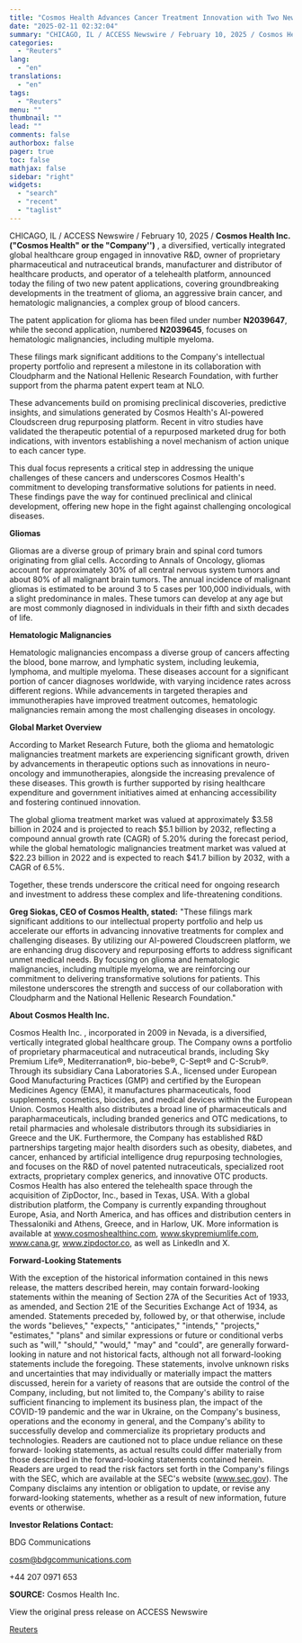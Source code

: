 ```yaml
---
title: "Cosmos Health Advances Cancer Treatment Innovation with Two New AI-Driven Patent Filings for Gliomas and Hematologic Malignancies; $25 Billion+ Global Market"
date: "2025-02-11 02:32:04"
summary: "CHICAGO, IL / ACCESS Newswire / February 10, 2025 / Cosmos Health Inc. (\"Cosmos Health\" or the \"Company'') , a diversified, vertically integrated global healthcare group engaged in innovative R&amp;D, owner of proprietary pharmaceutical and nutraceutical brands, manufacturer and distributor of healthcare products, and operator of a telehealth platform, announced..."
categories:
  - "Reuters"
lang:
  - "en"
translations:
  - "en"
tags:
  - "Reuters"
menu: ""
thumbnail: ""
lead: ""
comments: false
authorbox: false
pager: true
toc: false
mathjax: false
sidebar: "right"
widgets:
  - "search"
  - "recent"
  - "taglist"
---
```


CHICAGO, IL / ACCESS Newswire / February 10, 2025 / **Cosmos Health Inc.** **("Cosmos Health" or the "Company'')** , a diversified, vertically integrated global healthcare group engaged in innovative R&D, owner of proprietary pharmaceutical and nutraceutical brands, manufacturer and distributor of healthcare products, and operator of a telehealth platform, announced today the filing of two new patent applications, covering groundbreaking developments in the treatment of glioma, an aggressive brain cancer, and hematologic malignancies, a complex group of blood cancers.

The patent application for glioma has been filed under number **N2039647**, while the second application, numbered **N2039645**, focuses on hematologic malignancies, including multiple myeloma.

These filings mark significant additions to the Company's intellectual property portfolio and represent a milestone in its collaboration with Cloudpharm and the National Hellenic Research Foundation, with further support from the pharma patent expert team at NLO.

These advancements build on promising preclinical discoveries, predictive insights, and simulations generated by Cosmos Health's AI-powered Cloudscreen drug repurposing platform. Recent in vitro studies have validated the therapeutic potential of a repurposed marketed drug for both indications, with inventors establishing a novel mechanism of action unique to each cancer type.

This dual focus represents a critical step in addressing the unique challenges of these cancers and underscores Cosmos Health's commitment to developing transformative solutions for patients in need. These findings pave the way for continued preclinical and clinical development, offering new hope in the fight against challenging oncological diseases.

**Gliomas**

Gliomas are a diverse group of primary brain and spinal cord tumors originating from glial cells. According to Annals of Oncology, gliomas account for approximately 30% of all central nervous system tumors and about 80% of all malignant brain tumors. The annual incidence of malignant gliomas is estimated to be around 3 to 5 cases per 100,000 individuals, with a slight predominance in males. These tumors can develop at any age but are most commonly diagnosed in individuals in their fifth and sixth decades of life.

**Hematologic Malignancies**

Hematologic malignancies encompass a diverse group of cancers affecting the blood, bone marrow, and lymphatic system, including leukemia, lymphoma, and multiple myeloma. These diseases account for a significant portion of cancer diagnoses worldwide, with varying incidence rates across different regions. While advancements in targeted therapies and immunotherapies have improved treatment outcomes, hematologic malignancies remain among the most challenging diseases in oncology.

**Global Market Overview**

According to Market Research Future, both the glioma and hematologic malignancies treatment markets are experiencing significant growth, driven by advancements in therapeutic options such as innovations in neuro-oncology and immunotherapies, alongside the increasing prevalence of these diseases. This growth is further supported by rising healthcare expenditure and government initiatives aimed at enhancing accessibility and fostering continued innovation.

The global glioma treatment market was valued at approximately $3.58 billion in 2024 and is projected to reach $5.1 billion by 2032, reflecting a compound annual growth rate (CAGR) of 5.20% during the forecast period, while the global hematologic malignancies treatment market was valued at $22.23 billion in 2022 and is expected to reach $41.7 billion by 2032, with a CAGR of 6.5%.

Together, these trends underscore the critical need for ongoing research and investment to address these complex and life-threatening conditions.

**Greg Siokas, CEO of Cosmos Health, stated:** "These filings mark significant additions to our intellectual property portfolio and help us accelerate our efforts in advancing innovative treatments for complex and challenging diseases. By utilizing our AI-powered Cloudscreen platform, we are enhancing drug discovery and repurposing efforts to address significant unmet medical needs. By focusing on glioma and hematologic malignancies, including multiple myeloma, we are reinforcing our commitment to delivering transformative solutions for patients. This milestone underscores the strength and success of our collaboration with Cloudpharm and the National Hellenic Research Foundation."

**About Cosmos Health Inc.**

Cosmos Health Inc. , incorporated in 2009 in Nevada, is a diversified, vertically integrated global healthcare group. The Company owns a portfolio of proprietary pharmaceutical and nutraceutical brands, including Sky Premium Life®, Mediterranation®, bio-bebe®, C-Sept® and C-Scrub®. Through its subsidiary Cana Laboratories S.A., licensed under European Good Manufacturing Practices (GMP) and certified by the European Medicines Agency (EMA), it manufactures pharmaceuticals, food supplements, cosmetics, biocides, and medical devices within the European Union. Cosmos Health also distributes a broad line of pharmaceuticals and parapharmaceuticals, including branded generics and OTC medications, to retail pharmacies and wholesale distributors through its subsidiaries in Greece and the UK. Furthermore, the Company has established R&D partnerships targeting major health disorders such as obesity, diabetes, and cancer, enhanced by artificial intelligence drug repurposing technologies, and focuses on the R&D of novel patented nutraceuticals, specialized root extracts, proprietary complex generics, and innovative OTC products. Cosmos Health has also entered the telehealth space through the acquisition of ZipDoctor, Inc., based in Texas, USA. With a global distribution platform, the Company is currently expanding throughout Europe, Asia, and North America, and has offices and distribution centers in Thessaloniki and Athens, Greece, and in Harlow, UK. More information is available at www.cosmoshealthinc.com, www.skypremiumlife.com, www.cana.gr, www.zipdoctor.co, as well as LinkedIn and X.

**Forward-Looking Statements**

With the exception of the historical information contained in this news release, the matters described herein, may contain forward-looking statements within the meaning of Section 27A of the Securities Act of 1933, as amended, and Section 21E of the Securities Exchange Act of 1934, as amended. Statements preceded by, followed by, or that otherwise, include the words "believes," "expects," "anticipates," "intends," "projects," "estimates," "plans" and similar expressions or future or conditional verbs such as "will," "should," "would," "may" and "could", are generally forward-looking in nature and not historical facts, although not all forward-looking statements include the foregoing. These statements, involve unknown risks and uncertainties that may individually or materially impact the matters discussed, herein for a variety of reasons that are outside the control of the Company, including, but not limited to, the Company's ability to raise sufficient financing to implement its business plan, the impact of the COVID-19 pandemic and the war in Ukraine, on the Company's business, operations and the economy in general, and the Company's ability to successfully develop and commercialize its proprietary products and technologies. Readers are cautioned not to place undue reliance on these forward- looking statements, as actual results could differ materially from those described in the forward-looking statements contained herein. Readers are urged to read the risk factors set forth in the Company's filings with the SEC, which are available at the SEC's website (www.sec.gov). The Company disclaims any intention or obligation to update, or revise any forward-looking statements, whether as a result of new information, future events or otherwise.

**Investor Relations Contact:**

BDG Communications

cosm@bdgcommunications.com

+44 207 0971 653

**SOURCE:** Cosmos Health Inc.

View the original press release on ACCESS Newswire

[Reuters](https://www.tradingview.com/news/reuters.com,2025-02-10:newsml_ACS7dXrXa:0/)
